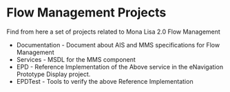Flow Management Projects
=========================


Find from here a set of projects related to Mona Lisa 2.0 Flow Management

 - Documentation - Document about AIS and MMS specifications for Flow Management
 - Services - MSDL for the MMS component
 - EPD - Reference Implementation of the Above service in the eNavigation Prototype Display project.
 - EPDTest - Tools to verify the above Reference Implementation
